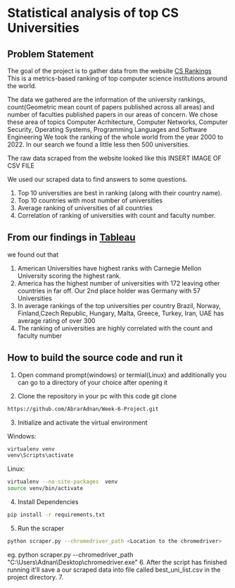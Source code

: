 # Statistical analysis of top CS Universities

## Problem Statement
The goal of the project is to gather data from the website [CS Rankings](https://csrankings.org/#/index?all&world)<br/>
This is a metrics-based ranking of top computer science institutions around the world.

The data we gathered are the information of the university rankings, 
count(Geometric mean count of papers published across all areas)
and number of faculties published papers in our areas of concern.
We chose these area of topics 
Computer Acrhitecture, Computer Networks, Computer Security, Operating Systems, Programming Languages and Software Engineering
We took the ranking of the whole world from the year 2000 to 2022. In our search we found a little less then 500 universities.

The raw data scraped from the website looked like this
INSERT IMAGE OF CSV FILE

We used our scraped data to find answers to some questions.
1. Top 10 universities are best in ranking (along with their country name).
2. Top 10 countries with most number of universities
3. Average ranking of universities of all countries
4. Correlation of ranking of universities with count and faculty number.

## From our findings in [Tableau](https://public.tableau.com/app/profile/abrar.faiaz.adnan/viz/CSrankingsdemoproject/Dashboard1?publish=yes)
we found out that
1. American Universities have highest ranks with Carnegie Mellon University scoring the highest rank.
2. America has the highest number of universities with 172 leaving other countries in far off. Our 2nd place holder was Germany with 57 Universities
3. In average rankings of the top universities per country Brazil, Norway, Finland,Czech Republic, Hungary, Malta, Greece, Turkey, Iran, UAE has average rating of over 300
4. The ranking of universities are highly correlated with the count and faculty number

## How to build the source code and run it


1. Open command prompt(windows) or termial(Linux) and additionally you can go to a directory of your choice after opening it

2. Clone the repository in your pc with this code git clone 
```bash
https://github.com/AbrarAdnan/Week-6-Project.git
```
3. Initialize and activate the virtual environment

Windows: 
```bash
virtualenv venv
venv\Scripts\activate
```
Linux:
```bash
virtualenv --no-site-packages  venv
source venv/bin/activate
```
4. Install Dependencies
```bash
pip install -r requirements.txt
```
   
5. Run the scraper
```bash
python scraper.py --chromedriver_path <Location to the chromedriver>
```
   eg. python scraper.py --chromedriver_path "C:\Users\Adnan\Desktop\chromedriver.exe"
6. After the script has finished running it'll save a our scraped data into file called best_uni_list.csv in the project directory.
7. 

